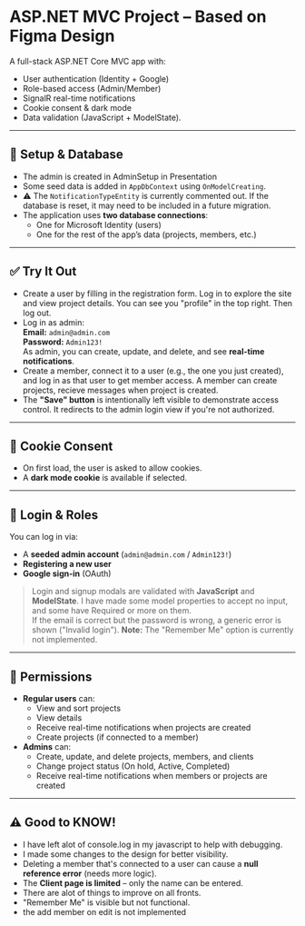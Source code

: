 # ASP.NET MVC Project – Based on Figma Design

A full-stack ASP.NET Core MVC app with:
- User authentication (Identity + Google)
- Role-based access (Admin/Member)
- SignalR real-time notifications
- Cookie consent & dark mode
- Data validation (JavaScript + ModelState).

---
## 🔧 Setup & Database
- The admin is created in AdminSetup in Presentation
- Some seed data is added in `AppDbContext` using `OnModelCreating`.
- ⚠️ The `NotificationTypeEntity` is currently commented out. If the database is reset, it may need to be included in a future migration.
- The application uses **two database connections**:
  - One for Microsoft Identity (users)
  - One for the rest of the app’s data (projects, members, etc.)

---
## ✅ Try It Out

- Create a user by filling in the registration form. Log in to explore the site and view project details. You can see you "profile" in the top right. Then log out.
- Log in as admin:  
  **Email:** `admin@admin.com`  
  **Password:** `Admin123!`  
  As admin, you can create, update, and delete, and see **real-time notifications**.
- Create a member, connect it to a user (e.g., the one you just created), and log in as that user to get member access. A member can create projects, recieve messages when project is created.
- The **"Save" button** is intentionally left visible to demonstrate access control. It redirects to the admin login view if you're not authorized.

---
## 🍪 Cookie Consent
- On first load, the user is asked to allow cookies.
- A **dark mode cookie** is available if selected.

---
## 👥 Login & Roles
You can log in via:
- A **seeded admin account** (`admin@admin.com` / `Admin123!`)
- **Registering a new user**
- **Google sign-in** (OAuth)

> Login and signup modals are validated with **JavaScript** and **ModelState**.
> I have made some model properties to accept no input, and some have Required or more on them.  
> If the email is correct but the password is wrong, a generic error is shown ("Invalid login").
**Note:** The "Remember Me" option is currently not implemented.
---
## 🔐 Permissions
- **Regular users** can:
  - View and sort projects
  - View details
  - Receive real-time notifications when projects are created
  - Create projects (if connected to a member)
- **Admins** can:
  - Create, update, and delete projects, members, and clients
  - Change project status (On hold, Active, Completed)
  - Receive real-time notifications when members or projects are created

---
## ⚠️ Good to KNOW!
- I have left alot of console.log in my javascript to help with debugging. 
- I made some changes to the design for better visibility.  
- Deleting a member that's connected to a user can cause a **null reference error** (needs more logic).
- The **Client page is limited** – only the name can be entered.
- There are alot of things to improve on all fronts. 
- "Remember Me" is visible but not functional.
- the add member on edit is not implemented
